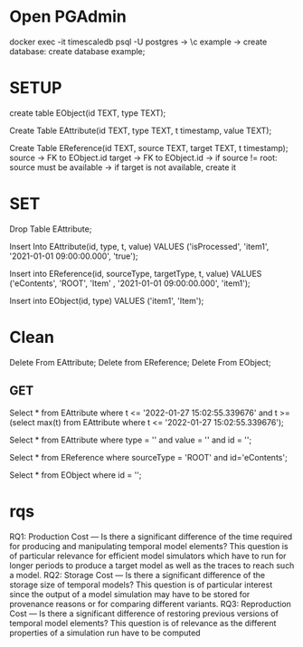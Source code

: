# Open PGAdmin

docker exec -it timescaledb psql -U postgres
-> \c example
-> create database: create database example;

# SETUP 
create table EObject(id TEXT, type TEXT);

Create Table EAttribute(id TEXT, type TEXT, t timestamp, value TEXT);

Create Table EReference(id TEXT, source TEXT, target TEXT, t timestamp);
source -> FK to EObject.id
target -> FK to EObject.id
-> if source != root: source must be available
-> if target is not available, create it

# SET

Drop Table EAttribute;

Insert Into EAttribute(id, type, t, value) 
VALUES 
('isProcessed', 'item1', '2021-01-01 09:00:00.000', 'true');

Insert into EReference(id, sourceType, targetType, t, value)
VALUES
('eContents', 'ROOT', 'Item' , '2021-01-01 09:00:00.000', 'item1');

Insert into EObject(id, type)
VALUES
('item1', 'Item');

# Clean
Delete From EAttribute;
Delete from EReference;
Delete From EObject;


## GET

Select * from EAttribute where t <= '2022-01-27 15:02:55.339676' and t >= (select max(t) from EAttribute where t <= '2022-01-27 15:02:55.339676');

Select * from EAttribute where type = '' and value = '' and id = '';

Select * from EReference where sourceType = 'ROOT' and id='eContents';

Select * from EObject where id = '';

# rqs

RQ1: Production Cost — Is there a significant difference of the time required
for producing and manipulating temporal model elements? This question is of
particular relevance for efficient model simulators which have to run for longer
periods to produce a target model as well as the traces to reach such a model.
RQ2: Storage Cost — Is there a significant difference of the storage size of
temporal models? This question is of particular interest since the output of a
model simulation may have to be stored for provenance reasons or for comparing
different variants.
RQ3: Reproduction Cost — Is there a significant difference of restoring previous versions of temporal model elements? This question is of relevance as the
different properties of a simulation run have to be computed 